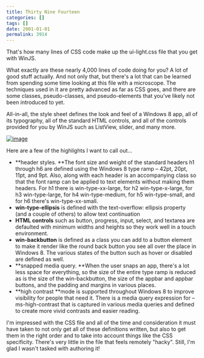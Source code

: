 ```yaml
---
title: Thirty Nine Fourteen
categories: []
tags: []
date: 2001-01-01
permalink: 3914
---
```


That's how many lines of CSS code make up the ui-light.css file that you get with WinJS.
<!-- xmore -->

What exactly are these nearly 4,000 lines of code doing for you? A lot of good stuff actually. And not only that, but there's a lot that can be learned from spending some time looking at this file with a microscope. The techniques used in it are pretty advanced as far as CSS goes, and there are some classes, pseudo-classes, and pseudo-elements that you've likely not been introduced to yet.

All-in-all, the style sheet defines the look and feel of a Windows 8 app, all of its typography, all of the standard HTML controls, and all of the controls provided for you by WinJS such as ListView, slider, and many more.

[![](/files/3914_01.png "image")](http://{fix}/image.axd?picture=image_2.png)

Here are a few of the highlights I want to call out...

*   **header styles. **The font size and weight of the standard headers h1 through h6 are defined using the Windows 8 type ramp &ndash; 42pt, 20pt, 11pt, and 9pt. Also, along with each header is an accompanying class so that the font ramp can be applied to text elements without making them headers. For h1 there is win-type-xx-large, for h2 win-type-x-large, for h3 win-type-large, for h4 win-type-medium, for h5 win-type-small, and for h6 there's win-type-xx-small.
*   **win-type-ellipsis** is defined with the text-overflow: ellipsis property (and a couple of others) to allow text continuation
*   **HTML controls** such as button, progress, input, select, and textarea are defaulted with minimum widths and heights so they work well in a touch environment.
*   **win-backbutton** is defined as a class you can add to a button element to make it render like the round back button you see all over the place in Windows 8\. The various states of the button such as hover or disabled are defined as well.
*   **snapped media query. **When the user snaps an app, there's a lot less space for everything, so the size of the entire type ramp is reduced as is the size of the win-backbutton, the size of the appbar and appbar buttons, and the padding and margins in various places.
*   **high contrast **mode is supported throughout Windows 8 to improve visibility for people that need it. There is a media query expression for &ndash;ms-high-contrast that is captured in various media queries and defined to create more vivid contrasts and easier reading.

I'm impressed with the CSS file and all of the time and consideration it must have taken to not only get all of these definitions written, but also to get them in the right order and to take into account things like the CSS specificity. There's very little in the file that feels remotely "hacky". Still, I'm glad I wasn't tasked with authoring it!
